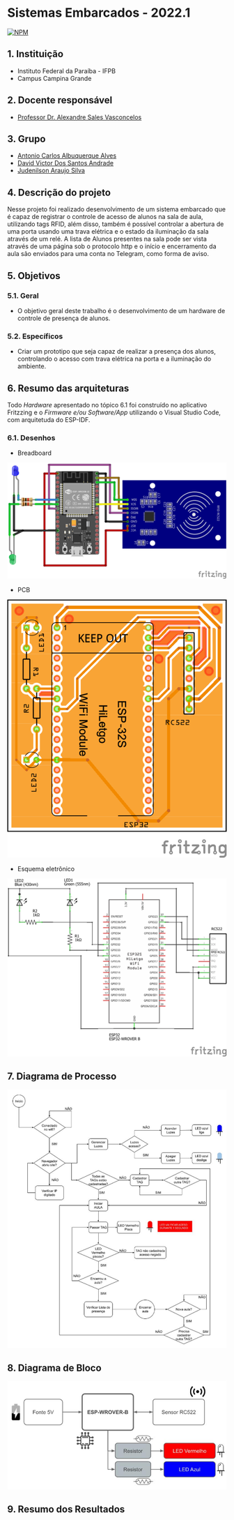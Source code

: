 # Sistemas Embarcados - 2022.1

[![NPM](https://img.shields.io/npm/l/react)](https://github.com/Judenilson/projeto_se/blob/main/LICENSE)

## 1. Instituição

-   Instituto Federal da Paraíba - IFPB
-   Campus Campina Grande

## 2. Docente responsável

-   [Professor Dr. Alexandre Sales Vasconcelos](https://github.com/alexandresvifpb)

## 3. Grupo

-   [Antonio Carlos Albuquerque Alves](https://github.com/antonio357)
-   [David Victor Dos Santos Andrade](https://github.com/davidvictor66)
-   [Judenilson Araujo Silva](https://github.com/Judenilson)

## 4. Descrição do projeto

Nesse projeto foi realizado desenvolvimento de um sistema embarcado que é capaz de registrar o controle de acesso de alunos na sala de aula, utilizando tags RFID, além disso, também é possível controlar a abertura de uma porta usando uma trava elétrica e o estado da iluminação da sala através de um relé. A lista de Alunos presentes na sala pode ser vista através de uma página sob o protocolo http e o início e encerramento da aula são enviados para uma conta no Telegram, como forma de aviso.

## 5. Objetivos

### 5.1. Geral

-   O objetivo geral deste trabalho é o desenvolvimento de um hardware de controle de presença de alunos.

### 5.2. Específicos

-   Criar um prototipo que seja capaz de realizar a presença dos alunos, controlando o acesso com trava elétrica na porta e a iluminação do ambiente.

## 6. Resumo das arquiteturas

Todo _Hardware_ apresentado no tópico 6.1 foi construído no aplicativo Fritzzing e o _Firmware e/ou Software/App_ utilizando o Visual Studio Code, com arquitetuda do ESP-IDF.

### 6.1. Desenhos
-   Breadboard

![Visualização do Breadboard](https://github.com/Judenilson/IFPB_ProjetoSE_ok/blob/main/imagens/Projeto%20Controle%20Acesso%20Alunos_bb.png)

-   PCB

![pcb](https://github.com/Judenilson/IFPB_ProjetoSE_ok/blob/main/imagens/Projeto%20Controle%20Acesso%20Alunos_pcb.png)

-   Esquema eletrônico

![Schematic](https://github.com/Judenilson/IFPB_ProjetoSE_ok/blob/main/imagens/Projeto%20Controle%20Acesso%20Alunos_schem.png)

## 7. Diagrama de Processo

![Processo](https://github.com/Judenilson/IFPB_ProjetoSE_ok/blob/main/imagens/SE%20Diagrama%20de%20Processo.jpg)

## 8. Diagrama de Bloco

![Bloco](https://github.com/Judenilson/IFPB_ProjetoSE_ok/blob/main/imagens/SE%20Diagrama%20de%20Bloco.jpg)

## 9. Resumo dos Resultados